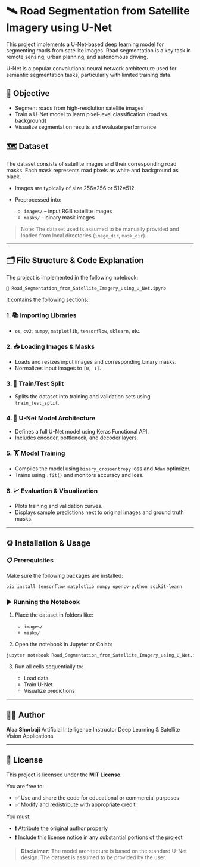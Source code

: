 
# 🛰️ Road Segmentation from Satellite Imagery using U-Net

This project implements a U-Net-based deep learning model for segmenting roads from satellite images. Road segmentation is a key task in remote sensing, urban planning, and autonomous driving.

U-Net is a popular convolutional neural network architecture used for semantic segmentation tasks, particularly with limited training data.

## 🎯 Objective

* Segment roads from high-resolution satellite images
* Train a U-Net model to learn pixel-level classification (road vs. background)
* Visualize segmentation results and evaluate performance

## 🗺️ Dataset

The dataset consists of satellite images and their corresponding road masks. Each mask represents road pixels as white and background as black.

* Images are typically of size 256×256 or 512×512
* Preprocessed into:

  * `images/` – input RGB satellite images
  * `masks/` – binary mask images

> Note: The dataset used is assumed to be manually provided and loaded from local directories (`image_dir`, `mask_dir`).

---

## 🗂️ File Structure & Code Explanation

The project is implemented in the following notebook:

```
📄 Road_Segmentation_from_Satellite_Imagery_using_U_Net.ipynb
```

It contains the following sections:

### 1. 📚 Importing Libraries

* `os`, `cv2`, `numpy`, `matplotlib`, `tensorflow`, `sklearn`, etc.

### 2. 📥 Loading Images & Masks

* Loads and resizes input images and corresponding binary masks.
* Normalizes input images to `[0, 1]`.

### 3. 🔀 Train/Test Split

* Splits the dataset into training and validation sets using `train_test_split`.

### 4. 🧠 U-Net Model Architecture

* Defines a full U-Net model using Keras Functional API.
* Includes encoder, bottleneck, and decoder layers.

### 5. 🏋️ Model Training

* Compiles the model using `binary_crossentropy` loss and `Adam` optimizer.
* Trains using `.fit()` and monitors accuracy and loss.

### 6. 📈 Evaluation & Visualization

* Plots training and validation curves.
* Displays sample predictions next to original images and ground truth masks.

---

## ⚙️ Installation & Usage

### 📋 Prerequisites

Make sure the following packages are installed:

```bash
pip install tensorflow matplotlib numpy opencv-python scikit-learn
```

### ▶️ Running the Notebook

1. Place the dataset in folders like:

   * `images/`
   * `masks/`

2. Open the notebook in Jupyter or Colab:

```bash
jupyter notebook Road_Segmentation_from_Satellite_Imagery_using_U_Net.ipynb
```

3. Run all cells sequentially to:

   * Load data
   * Train U-Net
   * Visualize predictions

---

## 👨‍💻 Author

**Alaa Shorbaji**
Artificial Intelligence Instructor
Deep Learning & Satellite Vision Applications

---

## 📜 License

This project is licensed under the **MIT License**.

You are free to:

* ✅ Use and share the code for educational or commercial purposes
* ✅ Modify and redistribute with appropriate credit

You must:

* ❗ Attribute the original author properly
* ❗ Include this license notice in any substantial portions of the project

> **Disclaimer:** The model architecture is based on the standard U-Net design. The dataset is assumed to be provided by the user.
